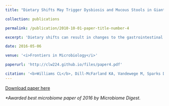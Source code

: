 ```yaml
---
title: "Dietary Shifts May Trigger Dysbiosis and Mucous Stools in Giant Pandas (<i>Ailuropoda melanoleuca</i>)"

collection: publications

permalink: /publication/2010-10-01-paper-title-number-4

excerpt: 'Dietary shifts can result in changes to the gastrointestinal tract (GIT) microbiota, leading to negative outcomes for the host, including inflammation. Giant pandas (<i>Ailuropoda melanoleuca</i>) are physiologically classified as carnivores; however, they consume an herbivorous diet with dramatic seasonal dietary shifts and episodes of chronic GIT distress with symptoms including abdominal pain, loss of appetite and the excretion of mucous stools (mucoids). These episodes adversely affect the overall nutritional and health status of giant pandas. Here, we examined the fecal microbiota of two giant pandas’ non-mucoid and mucoid stools and compared these to samples from a previous winter season that had historically few mucoid episodes. To identify the microbiota present, we isolated and sequenced the 16S rRNA using next-generation sequencing. Mucoids occurred following a seasonal feeding switch from predominately bamboo culm (stalk) to leaves. All fecal samples displayed low diversity and were dominated by bacteria in the phyla Firmicutes and to a lesser extent, Proteobacteria. Fecal samples immediately prior to mucoid episodes had lower microbial diversity as compared to mucoids. Mucoids were mostly comprised of common mucosal-associated taxa including <i>Streptococcus</i> and <i>Leuconostoc</i> species, and exhibited increased abundance for bacteria in the family Pasteurellaceae. Taken together, these findings indicate that mucoids may represent an expulsion of the mucosal lining that is driven by changes in diet. We suggest that these occurrences serve to reset their GIT microbiota following changes in bamboo part preference, as giant pandas have retained a carnivorous GIT anatomy while shifting to an herbivorous diet.'

date: 2016-05-06

venue: '<i>Frontiers in Microbiology</i>'

paperurl: 'http://clw224.github.io/files/paper4.pdf'

citation: '<b>Williams CL</b>, Dill-McFarland KA, Vandewege M, Sparks DL, Kouba AJ, Willard ST, Suen G, Brown AE. (2016). Dietary shifts may trigger dysbiosis and mucous stools in giant pandas (<i>Ailuropoda melanoleuca</i>). <i>Frontiers in Microbiology</i>, 7:661.'
---
```


[Download paper here](http://clw224.github.io/files/paper4.pdf)

<i>*Awarded best microbiome paper of 2016 by Microbiome Digest.</i>